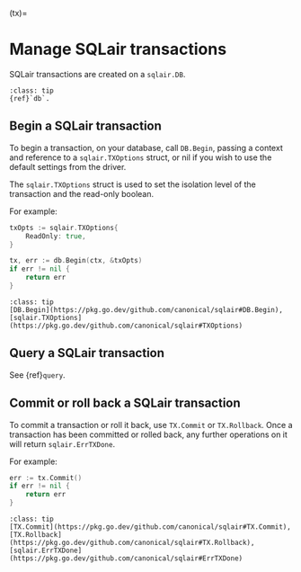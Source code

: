 (tx)=
# Manage SQLair transactions
SQLair transactions are created on a `sqlair.DB`.

```{admonition} See more
:class: tip
{ref}`db`.
```
## Begin a SQLair transaction

To begin a transaction, on your database, call `DB.Begin`, passing a context and
reference to a `sqlair.TXOptions` struct, or nil if you wish to use the default
settings from the driver.

The `sqlair.TXOptions` struct is used to set the isolation level of the
transaction and the read-only boolean.

For example:
```go
txOpts := sqlair.TXOptions{
    ReadOnly: true,
}

tx, err := db.Begin(ctx, &txOpts)
if err != nil {
    return err
}
```

```{admonition} See more
:class: tip
[DB.Begin](https://pkg.go.dev/github.com/canonical/sqlair#DB.Begin),
[sqlair.TXOptions](https://pkg.go.dev/github.com/canonical/sqlair#TXOptions)
```

## Query a SQLair transaction
See {ref}`query`.

## Commit or roll back a SQLair transaction

To commit a transaction or roll it back, use `TX.Commit` or `TX.Rollback`. Once
a transaction has been committed or rolled back, any further operations on it
will return `sqlair.ErrTXDone`.

For example:
```go
err := tx.Commit()
if err != nil {
    return err
}
```

```{admonition} See more
:class: tip
[TX.Commit](https://pkg.go.dev/github.com/canonical/sqlair#TX.Commit),
[TX.Rollback](https://pkg.go.dev/github.com/canonical/sqlair#TX.Rollback),
[sqlair.ErrTXDone](https://pkg.go.dev/github.com/canonical/sqlair#ErrTXDone)
```
